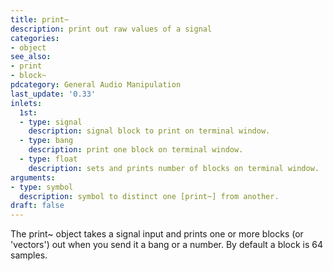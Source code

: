 ```yaml
---
title: print~
description: print out raw values of a signal
categories:
- object
see_also:
- print
- block~
pdcategory: General Audio Manipulation
last_update: '0.33'
inlets:
  1st:
  - type: signal
    description: signal block to print on terminal window.
  - type: bang
    description: print one block on terminal window.
  - type: float
    description: sets and prints number of blocks on terminal window.
arguments:
- type: symbol
  description: symbol to distinct one [print~] from another.
draft: false
---
```

The print~ object takes a signal input and prints one or more blocks (or 'vectors') out when you send it a bang or a number. By default a block is 64 samples.